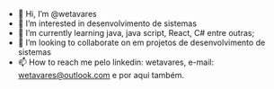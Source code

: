 - 👋 Hi, I’m @wetavares
- 👀 I’m interested in  desenvolvimento de sistemas
- 🌱 I’m currently learning  java, java script,  React,  C# entre outras;
- 💞️ I’m looking to collaborate on  em  projetos de desenvolvimento de sistemas
- 📫 How to reach me pelo linkedin:  wetavares, e-mail: wetavares@outlook.com e por aqui também.

<!---
wetavares/wetavares is a ✨ special ✨ repository because its `README.md` (this file) appears on your GitHub profile.
You can click the Preview link to take a look at your changes.
--->
